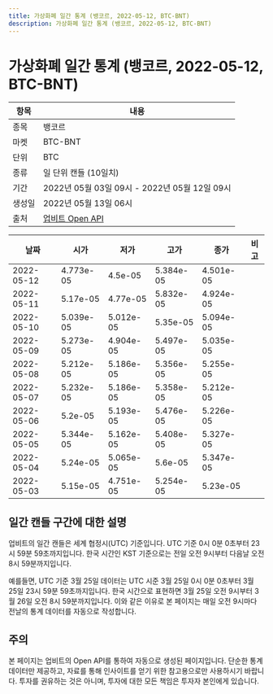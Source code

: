 ```yaml
---
title: 가상화폐 일간 통계 (뱅코르, 2022-05-12, BTC-BNT)
description: 가상화폐 일간 통계 (뱅코르, 2022-05-12, BTC-BNT)
---
```



가상화폐 일간 통계 (뱅코르, 2022-05-12, BTC-BNT)
===

|항목|내용|
|--|--|
|종목|뱅코르|
|마켓|BTC-BNT|
|단위|BTC|
|종류|일 단위 캔들 (10일치)|
|기간|2022년 05월 03일 09시 - 2022년 05월 12일 09시|
|생성일|2022년 05월 13일 06시|
|출처|[업비트 Open API](https://docs.upbit.com)|


|날짜|시가|저가|고가|종가|비고|
|--|--|--|--|--|--|
|2022-05-12|4.773e-05|4.5e-05|5.384e-05|4.501e-05|    |
|2022-05-11|5.17e-05|4.77e-05|5.832e-05|4.924e-05|    |
|2022-05-10|5.039e-05|5.012e-05|5.35e-05|5.094e-05|    |
|2022-05-09|5.273e-05|4.904e-05|5.497e-05|5.035e-05|    |
|2022-05-08|5.212e-05|5.186e-05|5.356e-05|5.255e-05|    |
|2022-05-07|5.232e-05|5.186e-05|5.358e-05|5.212e-05|    |
|2022-05-06|5.2e-05|5.193e-05|5.476e-05|5.226e-05|    |
|2022-05-05|5.344e-05|5.162e-05|5.408e-05|5.327e-05|    |
|2022-05-04|5.24e-05|5.065e-05|5.6e-05|5.347e-05|    |
|2022-05-03|5.15e-05|4.751e-05|5.254e-05|5.23e-05|    |


일간 캔들 구간에 대한 설명
---


업비트의 일간 캔들은 세계 협정시(UTC) 기준입니다. 
UTC 기준 0시 0분 0초부터 23시 59분 59초까지입니다. 
한국 시간인 KST 기준으로는 전일 오전 9시부터 다음날 오전 8시 59분까지입니다. 


예를들면, UTC 기준 3월 25일 데이터는 UTC 시준 3월 25일 0시 0분 0초부터 3월 25일 23시 59분 59초까지입니다. 
한국 시간으로 표현하면 3월 25일 오전 9시부터 3월 26일 오전 8시 59분까지입니다. 
이와 같은 이유로 본 페이지는 매일 오전 9시마다 전날의 통계 데이터를 자동으로 작성합니다. 


주의
---


본 페이지는 업비트의 Open API를 통하여 자동으로 생성된 페이지입니다. 
단순한 통계 데이터만 제공하고, 자료를 통해 인사이트를 얻기 위한 참고용으로만 사용하시기 바랍니다. 
투자를 권유하는 것은 아니며, 투자에 대한 모든 책임은 투자자 본인에게 있습니다. 
